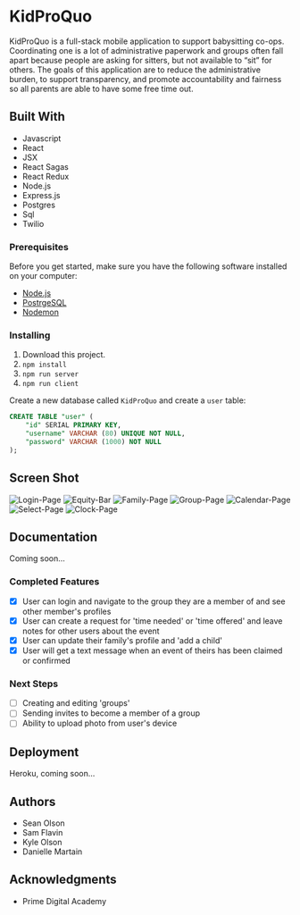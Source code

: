 
# KidProQuo

KidProQuo is a full-stack mobile application to support babysitting co-ops. Coordinating one is a lot of administrative paperwork and groups often fall apart because people are asking for sitters, but not available to “sit” for others. The goals of this application are to reduce the administrative burden, to support transparency,  and promote accountability and fairness so all parents are able to have some free time out.


## Built With

- Javascript
- React
- JSX
- React Sagas
- React Redux
- Node.js
- Express.js
- Postgres
- Sql
- Twilio


### Prerequisites

Before you get started, make sure you have the following software installed on your computer:

- [Node.js](https://nodejs.org/en/)
- [PostrgeSQL](https://www.postgresql.org/)
- [Nodemon](https://nodemon.io/)


### Installing

1. Download this project.
2. `npm install`
3. `npm run server`
4. `npm run client`

Create a new database called `KidProQuo` and create a `user` table:

```SQL
CREATE TABLE "user" (
    "id" SERIAL PRIMARY KEY,
    "username" VARCHAR (80) UNIQUE NOT NULL,
    "password" VARCHAR (1000) NOT NULL
);
```



## Screen Shot

![Login-Page](images/login-page.png)
![Equity-Bar](equity-bar.png)
![Family-Page](family-page.png)
![Group-Page](group-page.png)
![Calendar-Page](calendar-page.png)
![Select-Page](select-page.png)
![Clock-Page](clock-page.png)


## Documentation

Coming soon...

### Completed Features

- [x] User can login and navigate to the group they are a member of and see other member's profiles
- [x] User can create a request for 'time needed' or 'time offered' and leave notes for other users about the event
- [x] User can update their family's profile and 'add a child'
- [x] User will get a text message when an event of theirs has been claimed or confirmed

### Next Steps 

- [ ] Creating and editing 'groups'
- [ ] Sending invites to become a member of a group
- [ ] Ability to upload photo from user's device

## Deployment

Heroku, coming soon...

## Authors

* Sean Olson
* Sam Flavin
* Kyle Olson
* Danielle Martain


## Acknowledgments

* Prime Digital Academy
